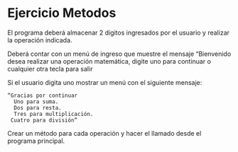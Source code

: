 # Ejercicio Metodos

El programa deberá almacenar 2 dígitos ingresados por el usuario y realizar la operación indicada.

Deberá contar con un menú de ingreso que muestre el mensaje “Bienvenido desea realizar una operación matemática, digite uno para continuar o cualquier otra tecla para salir

Si el usuario digita uno mostrar un menú con el siguiente mensaje:

	“Gracias por continuar
	  Uno para suma.
	  Dos para resta.
	  Tres para multiplicación.
	 Cuatro para división”
	  
Crear un método para cada operación y hacer el llamado desde el programa principal.
